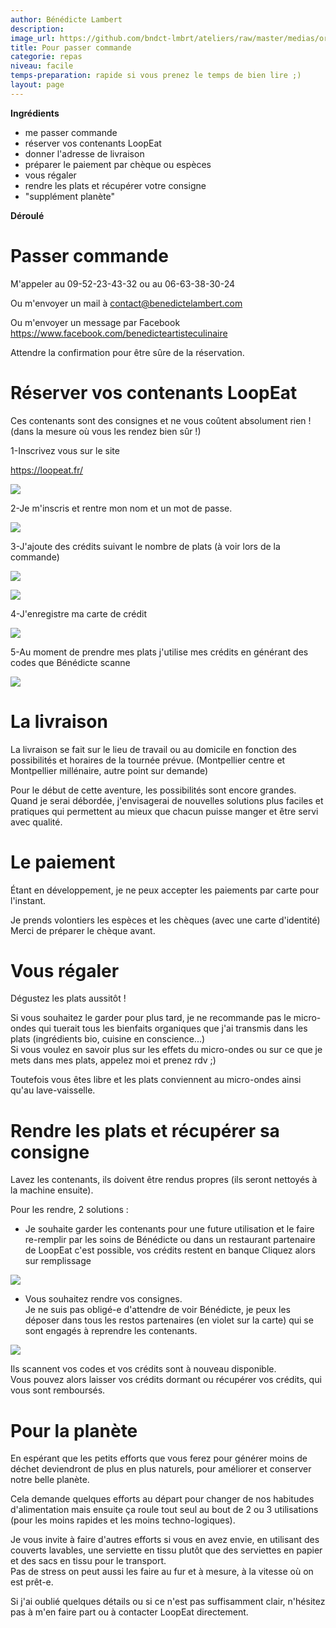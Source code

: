 ```yaml
---
author: Bénédicte Lambert
description: 
image_url: https://github.com/bndct-lmbrt/ateliers/raw/master/medias/order.jpg
title: Pour passer commande
categorie: repas
niveau: facile 
temps-preparation: rapide si vous prenez le temps de bien lire ;)
layout: page
---
```


**Ingrédients**  

* me passer commande
* réserver vos contenants LoopEat
* donner l'adresse de livraison
* préparer le paiement par chèque ou espèces
* vous régaler 
* rendre les plats et récupérer votre consigne
* "supplément planète"

**Déroulé** 


# Passer commande 

M'appeler au 09-52-23-43-32 ou au 06-63-38-30-24   

Ou m'envoyer un mail à contact@benedictelambert.com  

Ou m'envoyer un message par Facebook https://www.facebook.com/benedicteartisteculinaire  

Attendre la confirmation pour être sûre de la réservation.  

# Réserver vos contenants LoopEat

Ces contenants sont des consignes et ne vous coûtent absolument rien !  
(dans la mesure où vous les rendez bien sûr !)   

1-Inscrivez vous sur le site   

https://loopeat.fr/  

![](https://github.com/bndct-lmbrt/ateliers/raw/master/medias/loopeat1.jpg)

2-Je m'inscris et rentre mon nom et un mot de passe.

![](https://github.com/bndct-lmbrt/ateliers/raw/master/medias/loopeat2.jpg)

3-J'ajoute des crédits suivant le nombre de plats (à voir lors de la commande)

![](https://github.com/bndct-lmbrt/ateliers/raw/master/medias/loopeat3.jpg)

![](https://github.com/bndct-lmbrt/ateliers/raw/master/medias/loopeat4.jpg)

4-J'enregistre ma carte de crédit

![](https://github.com/bndct-lmbrt/ateliers/raw/master/medias/loopeat5.jpg)

5-Au moment de prendre mes plats j'utilise mes crédits en générant des codes que Bénédicte scanne  

![](https://github.com/bndct-lmbrt/ateliers/raw/master/medias/loopeat6.jpg)

# La livraison

La livraison se fait sur le lieu de travail ou au domicile en fonction des possibilités et horaires de la tournée prévue. (Montpellier centre et Montpellier millénaire, autre point sur demande)  

Pour le début de cette aventure, les possibilités sont encore grandes.    
Quand je serai débordée, j'envisagerai de nouvelles solutions plus faciles et pratiques qui permettent au mieux que chacun puisse manger et être servi avec qualité.    

# Le paiement

Étant en développement, je ne peux accepter les paiements par carte pour l'instant.  

Je prends volontiers les espèces et les chèques (avec une carte d'identité) Merci de préparer le chèque avant.

# Vous régaler

Dégustez les plats aussitôt !  

Si vous souhaitez le garder pour plus tard, je ne recommande pas le micro-ondes qui tuerait tous les bienfaits organiques que j'ai transmis dans les plats (ingrédients bio, cuisine en conscience...)   
Si vous voulez en savoir plus sur les effets du micro-ondes ou sur ce que je mets dans mes plats, appelez moi et prenez rdv ;)    

Toutefois vous êtes libre et les plats conviennent au micro-ondes ainsi qu'au lave-vaisselle.   

# Rendre les plats et récupérer sa consigne 


Lavez les contenants, ils doivent être rendus propres (ils seront nettoyés à la machine ensuite).  

Pour les rendre, 2 solutions :   

* Je souhaite garder les contenants pour une future utilisation et le faire re-remplir par les soins de Bénédicte ou dans un restaurant partenaire de LoopEat c'est possible, vos crédits restent en banque 
Cliquez alors sur remplissage 

![](https://github.com/bndct-lmbrt/ateliers/raw/master/medias/loopeat7.jpg)

* Vous souhaitez rendre vos consignes.   
Je ne suis pas obligé-e d'attendre de voir Bénédicte, je peux les déposer dans tous les restos partenaires (en violet sur la carte) qui se sont engagés à reprendre les contenants.  

![](https://github.com/bndct-lmbrt/ateliers/raw/master/medias/loopeat8.jpg)

Ils scannent vos codes et vos crédits sont à nouveau disponible.  
Vous pouvez alors laisser vos crédits dormant ou récupérer vos crédits, qui vous sont remboursés.

# Pour la planète

En espérant que les petits efforts que vous ferez pour générer moins de déchet deviendront de plus en plus naturels, pour améliorer et conserver notre belle planète.    
 
Cela demande quelques efforts au départ pour changer de nos habitudes d'alimentation mais ensuite ça roule tout seul au bout de 2 ou 3 utilisations (pour les moins rapides et les moins techno-logiques).     

Je vous invite à faire d'autres efforts si vous en avez envie, en utilisant des couverts lavables, une serviette en tissu plutôt que des serviettes en papier et des sacs en tissu pour le transport.   
Pas de stress on peut aussi les faire au fur et à mesure, à la vitesse où on est prêt-e. 


Si j'ai oublié quelques détails ou si ce n'est pas suffisamment clair, n'hésitez pas à m'en faire part ou à contacter LoopEat directement. 





